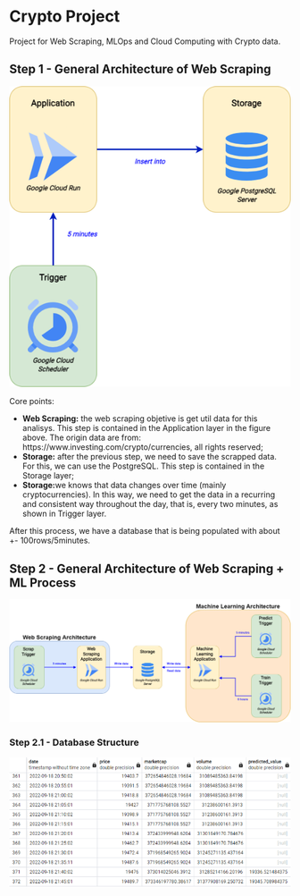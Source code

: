 # Crypto Project
Project for Web Scraping, MLOps and Cloud Computing with Crypto data.

## Step 1 - General Architecture of Web Scraping 

![Screenshot](diagrams/WebScraping.png)

Core points:
<ul>
    <li><strong>Web Scraping:</strong> the web scraping objetive is get util data for this analisys. This step is contained in the Application layer in the figure above. The origin data are from: https://www.investing.com/crypto/currencies, all rights reserved;</li>
    <li><strong>Storage:</strong> after the previous step, we need to save the scrapped data. For this, we can use the PostgreSQL. This step is contained in the Storage layer;</li>
    <li><strong>Storage:</strong>we knows that data changes over time (mainly cryptocurrencies). In this way, we need to get the data in a recurring and consistent way throughout the day, that is, every two minutes, 
    as shown in Trigger layer.</li>
    
</ul>

After this process, we have a database that is being populated with about +- 100rows/5minutes.

## Step 2 - General Architecture of Web Scraping + ML Process
![Screenshot](diagrams/WS%2BML_Arch.png)

### Step 2.1 - Database Structure
![Screenshot](diagrams/database.png)
